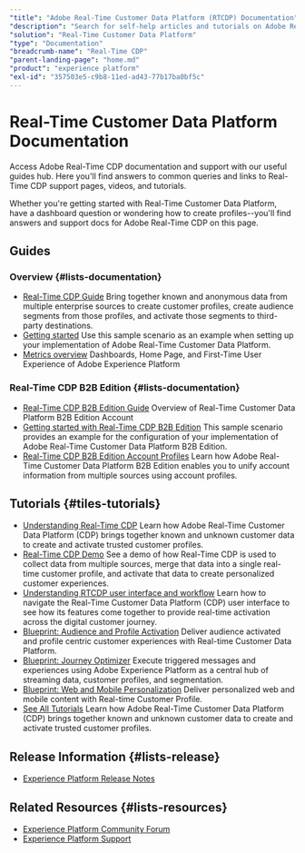 ```yaml
---
"title": "Adobe Real-Time Customer Data Platform (RTCDP) Documentation"
"description": "Search for self-help articles and tutorials on Adobe Real-Time Customer Data Platform. Learn strategies and best practices from experts in live and on-demand video events."
"solution": "Real-Time Customer Data Platform"
"type": "Documentation"
"breadcrumb-name": "Real-Time CDP"
"parent-landing-page": "home.md"
"product": "experience platform"
"exl-id": "357503e5-c9b8-11ed-ad43-77b17ba0bf5c"
---
```



# Real-Time Customer Data Platform Documentation



Access Adobe Real-Time CDP documentation and support with our useful guides hub. Here you'll find answers to common queries and links to Real-Time CDP support pages, videos, and tutorials.


Whether you're getting started with Real-Time Customer Data Platform, have a dashboard question or wondering how to create profiles--you'll find answers and support docs for Adobe Real-Time CDP on this page.


## Guides



### Overview {#lists-documentation}



* [Real-Time CDP Guide](https://experienceleague.adobe.com/docs/experience-platform/rtcdp/overview.html)
  Bring together known and anonymous data from multiple enterprise sources to create customer profiles, create audience segments from those profiles, and activate those segments to third-party destinations.
* [Getting started](https://experienceleague.adobe.com/docs/experience-platform/rtcdp/intro/rtcdp-intro/get-started.html)
  Use this sample scenario as an example when setting up your implementation of Adobe Real-Time Customer Data Platform.
* [Metrics overview](https://experienceleague.adobe.com/docs/experience-platform/rtcdp/intro/rtcdp-intro/home-page-dashboards.html)
  Dashboards, Home Page, and First-Time User Experience of Adobe Experience Platform

### Real-Time CDP B2B Edition {#lists-documentation}



* [Real-Time CDP B2B Edition Guide](https://experienceleague.adobe.com/docs/experience-platform/rtcdp/b2b-overview.html)
  Overview of Real-Time Customer Data Platform B2B Edition Account
* [Getting started with Real-Time CDP B2B Edition](https://experienceleague.adobe.com/docs/experience-platform/rtcdp/intro/rtcdpb2b-intro/b2b-use-case.html)
  This sample scenario provides an example for the configuration of your implementation of Adobe Real-Time Customer Data Platform B2B Edition.
* [Real-Time CDP B2B Edition Account Profiles](https://experienceleague.adobe.com/docs/experience-platform/rtcdp/account/account-profile-overview.html)
  Learn how Adobe Real-Time Customer Data Platform B2B Edition enables you to unify account information from multiple sources using account profiles.

## Tutorials {#tiles-tutorials}



* [Understanding Real-Time CDP](https://experienceleague.adobe.com/docs/platform-learn/tutorials/rtcdp/understanding-the-real-time-customer-data-platform.html)
  Learn how Adobe Real-Time Customer Data Platform (CDP) brings together known and unknown customer data to create and activate trusted customer profiles.
* [Real-Time CDP Demo](https://experienceleague.adobe.com/docs/platform-learn/tutorials/rtcdp/demo.html)
  See a demo of how Real-Time CDP is used to collect data from multiple sources, merge that data into a single real-time customer profile, and activate that data to create personalized customer experiences.
* [Understanding RTCDP user interface and workflow](https://experienceleague.adobe.com/docs/platform-learn/tutorials/rtcdp/understanding-the-real-time-customer-data-platform-user-interface.html)
  Learn how to navigate the Real-Time Customer Data Platform (CDP) user interface to see how its features come together to provide real-time activation across the digital customer journey.
* [Blueprint: Audience and Profile Activation](https://experienceleague.adobe.com/docs/blueprints-learn/architecture/audience-activation/overview.html)
  Deliver audience activated and profile centric customer experiences with Real-time Customer Data Platform​.
* [Blueprint: Journey Optimizer](https://experienceleague.adobe.com/docs/blueprints-learn/architecture/customer-journeys/journey-optimizer/journey-optimizer.html)
  Execute triggered messages and experiences using Adobe Experience Platform as a central hub of streaming data, customer profiles, and segmentation.
* [Blueprint: Web and Mobile Personalization](https://experienceleague.adobe.com/docs/blueprints-learn/architecture/web-personalization/overview.html)
  Deliver personalized web and mobile content with Real-time Customer Profile.
* [See All Tutorials](https://experienceleague.adobe.com/docs/platform-learn/tutorials/rtcdp/understanding-the-real-time-customer-data-platform.html)
  Learn how Adobe Real-Time Customer Data Platform (CDP) brings together known and unknown customer data to create and activate trusted customer profiles.

## Release Information {#lists-release}



* [Experience Platform Release Notes](https://experienceleague.adobe.com/docs/experience-platform/release-notes/latest.html)

## Related Resources {#lists-resources}



* [Experience Platform Community Forum](https://experienceleaguecommunities.adobe.com/t5/adobe-experience-platform/ct-p/adobe-experience-platform-community)
* [Experience Platform Support](https://experienceleague.adobe.com/?support-solution=Experience+Platform#support)
